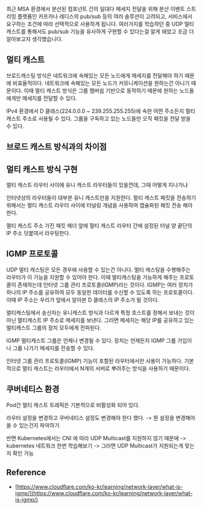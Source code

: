 최근 MSA 환경에서 분산된 컴포넌트 간의 일대다 메세지 전달을 위해 분산 이벤트 스트리밍 플랫폼인 카프카나 레디스의 pub/sub 등의 여러 솔루션이 고려되고, 서비스에서 요구하는 조건에 따라
선택적으로 사용하게 됩니다. 여러가지를 학습하던 중 UDP 멀티캐스트를 통해서도 pub/sub 기능을 유사하게 구현할 수 있다는걸 알게 돼었고 조금 더 알아보고자 생각했습니다.

## 멀티 캐스트

브로드캐스팅 방식은 네트워크에 속해있는 모든 노드에게 메세지를 전달해야 하기 때문에 비효율적이다. 네트워크에 속해있는 모든 노드가 커뮤니케이션을 원하는건 아니기 때문이다. 이때 멀티 캐스트 방식은 그룹 멤버쉽 기반으로
동작하기 때문에 원하는 노드들에게만 메세지를 전달할 수 있다.

IPv4 환경에서 D 클래스(224.0.0.0 ~ 239.255.255.255)에 속한 어떤 주소든지 멀티 캐스트 주소로 사용될 수 있다. 그룹을 구독하고 있는 노드들만 오직 패킷을 전달 받을 수 있다.

## 브로드 캐스트 방식과의 차이점

## 멀티 캐스트 방식 구현

멀티 캐스트 라우터 사이에 유니 캐스트 라우터들이 있을껀데, 그때 어떻게 지나가냐

인터넷상의 라우터들이 대부분 유니 캐스트만을 지원한다. 멀티 캐스트 패킷을 전송하기 위해서는 멀티 캐스트 라우터 사이에 터널링 개념을 사용하여 캡슐화된 패킷 전송 해야 한다.

멀티 캐스트 주소 가진 패킷 헤더 앞에 멀티 캐스트 라우터 간에 설정된 터널 양 끝단의 IP 주소 덧붙여서 라우팅한다.

## IGMP 프로토콜

UDP 멀티 캐스팅은 모든 경우에 사용할 수 있는건 아니다. 멀티 캐스팅을 수행해주는 라우터가 이 기능을 지원할 수 있어야 한다. 이때 멀티캐스팅을 가능하게 해주는 프로토콜이 존재하는데 인터넷 그룹 관리 프로토콜(IGMP)라는 것이다.
IGMP는 여러 장치가 하나의 IP 주소를 공유하여 모두 동일한 데이터를 수신할 수 있도록 하는 프로토콜이다. 이때 IP 주소는 우리가 앞에서 알아본 D 클래스의 IP 주소가 될 것이다.

멀티캐스팅에서 송신자는 유니캐스트 방식과 다르게 특정 호스트를 정해서 보내는 것이 아닌 멀티캐스트 IP 주소로 메세지를 보낸다. 그러면 메세지는 해당 IP를 공유하고 있는 멀티캐스트 그룹의 장치 모두에게 전파된다.

IGMP 멀티캐스트 그룹은 언제나 변경될 수 있다. 장치는 언제든지 IGMP 그룹 가입이나 그룹 나가기 메세지를 전송할 수 있다.

인터넷 그룹 관리 프로토콜(IGMP) 기능이 포함된 라우터에서만 사용이 가능하다. 기본적으로 멀티 캐스트는 라우터에서 N개의 서버로 뿌려주는 방식을 사용하기 때문이다.

## 쿠버네티스 환경

Pod간 멀티 캐스트 트래픽은 기본적으로 비활성화 되어 있다.

라우터 설정을 변경하고 쿠버네티스 설정도 변경해야 한다 했다.
-> 뭔 설정을 변경해야 쓸 수 있는건지 파악하기

반면 Kubernetes에서는 CNI 에 따라 UDP Multicast를 지원하지 않기 때문에
-> kubernetes 네트워크 한번 학습해보기 -> 그러면 UDP Multicast가 지원되는게 맞는지 확인 가능

## Reference

- [https://www.cloudflare.com/ko-kr/learning/network-layer/what-is-igmp/](https://www.cloudflare.com/ko-kr/learning/network-layer/what-is-igmp/)